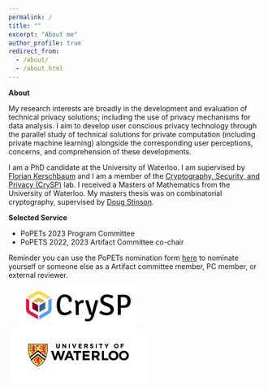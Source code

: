 ```yaml
---
permalink: /
title: ""
excerpt: "About me"
author_profile: true
redirect_from: 
  - /about/
  - /about.html
---
```


<b>About</b>

My research interests are broadly in the development and evaluation of technical privacy solutions; including the use of privacy mechanisms for data analysis. I aim to develop user conscious privacy technology through the parallel study of technical solutions for private computation (including private machine learning) alongside the corresponding user perceptions, concerns, and comprehension of these developments. 

I am a PhD candidate at the University of Waterloo. I am supervised by [Florian Kerschbaum](https://cs.uwaterloo.ca/~fkerschb/) and I am a member of the  [Cryptography, Security, and Privacy (CrySP)](https://crysp.uwaterloo.ca/) lab.
I received a Masters of Mathematics from the University of Waterloo. My masters thesis was on combinatorial cryptography, supervised by [Doug Stinson](https://cs.uwaterloo.ca/~dstinson/).


<b>Selected Service</b>
<ul>
  <li>  PoPETs 2023 Program Committee</li>
  <li> PoPETS 2022, 2023 Artifact Committee co-chair</li>
</ul> 

Reminder you can use the PoPETs nomination form [here](https://docs.google.com/forms/d/e/1FAIpQLScxkw61ltTcpAwkVN5TSNRID-01-MNVyuW1b4FwP0rVufNdZQ/viewform) to nominate yourself or someone else as a Artifact committee member, PC member, or external reviewer. 


<img src="/files/crysp-logo-word-clearbg-blackfg.png" alt="CrySP Logo" width="225" hspace="25"> 
 
<img src="/files/UniversityOfWaterloo_logo_horiz_rgb.png" alt="Waterloo Logo" width="275">
 

